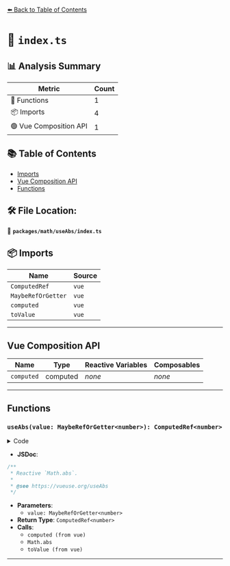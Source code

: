 [⬅️ Back to Table of Contents](../../../index.md)

# 📄 `index.ts`

## 📊 Analysis Summary

| Metric | Count |
|--------|-------|
| 🔧 Functions | 1 |
| 📦 Imports | 4 |
| 🟢 Vue Composition API | 1 |

## 📚 Table of Contents

- [Imports](#imports)
- [Vue Composition API](#vue-composition-api)
- [Functions](#functions)

## 🛠️ File Location:
📂 **`packages/math/useAbs/index.ts`**

## 📦 Imports

| Name | Source |
|------|--------|
| `ComputedRef` | `vue` |
| `MaybeRefOrGetter` | `vue` |
| `computed` | `vue` |
| `toValue` | `vue` |


---

## Vue Composition API

| Name | Type | Reactive Variables | Composables |
|------|------|-------------------|-------------|
| `computed` | computed | *none* | *none* |


---

## Functions

### `useAbs(value: MaybeRefOrGetter<number>): ComputedRef<number>`

<details><summary>Code</summary>

```ts
export function useAbs(value: MaybeRefOrGetter<number>): ComputedRef<number> {
  return computed(() => Math.abs(toValue(value)))
}
```
</details>

- **JSDoc**:
```ts
/**
 * Reactive `Math.abs`.
 *
 * @see https://vueuse.org/useAbs
 */
```

- **Parameters**:
  - `value: MaybeRefOrGetter<number>`
- **Return Type**: `ComputedRef<number>`
- **Calls**:
  - `computed (from vue)`
  - `Math.abs`
  - `toValue (from vue)`

---